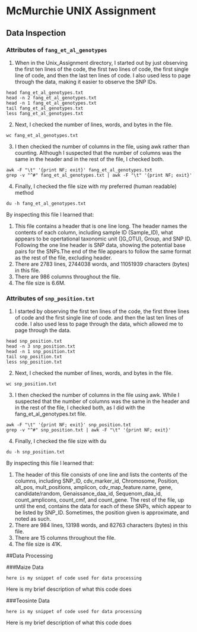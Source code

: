 # McMurchie UNIX Assignment

## Data Inspection

### Attributes of `fang_et_al_genotypes`

1. When in the Unix_Assignment directory, I started out by just observing the first ten lines of the code, the first two lines of code, the first single line of code, and then the last ten lines of code. I also used less to page through the data, making it easier to observe the SNP IDs.
```
head fang_et_al_genotypes.txt
head -n 2 fang_et_al_genotypes.txt
head -n 1 fang_et_al_genotypes.txt
tail fang_et_al_genotypes.txt
less fang_et_al_genotypes.txt
```
2. Next, I checked the number of lines, words, and bytes in the file.
```
wc fang_et_al_genotypes.txt
```
3. I then checked the number of columns in the file, using awk rather than counting. Although I suspected that the number of columns was the same in the header and in the rest of the file, I checked both.
```
awk -F "\t" '{print NF; exit}' fang_et_al_genotypes.txt
grep -v "^#" fang_et_al_genotypes.txt | awk -F "\t" '{print NF; exit}'
```
4. Finally, I checked the file size with my preferred (human readable) method
```
du -h fang_et_al_genotypes.txt
```

By inspecting this file I learned that:

1. This file contains a header that is one line long. The header names the contents of each column, including sample ID (Sample_ID), what appears to be opertational taxonomic unit (]G_OTU), Group, and SNP ID. Following the one line header is SNP data, showing the potential base pairs for the SNPs.The end of the file appears to follow the same format as the rest of the file, excluding header.
2. There are 2783 lines, 2744038 words, and 11051939 characters (bytes) in this file. 
3. There are 986 columns throughout the file.
4. The file size is 6.6M.


### Attributes of `snp_position.txt`

1. I started by observing the first ten lines of the code, the first three lines of code and the first single line of code. and then the last ten lines of code. I also used less to page through the data, which allowed me to page through the data.
```
head snp_position.txt
head -n 3 snp_position.txt
head -n 1 snp_position.txt
tail snp_position.txt
less snp_position.txt
```
2. Next, I checked the number of lines, words, and bytes in the file.
```
wc snp_position.txt
```
3. I then checked the number of columns in the file using awk. While I suspected that the number of columns was the same in the header and in the rest of the file, I checked both, as I did with the fang_et_al_genotypes.txt file.
```
awk -F "\t" '{print NF; exit}' snp_position.txt
grep -v "^#" snp_position.txt | awk -F "\t" '{print NF; exit}'
```
4. Finally, I checked the file size with du
```
du -h snp_position.txt
```
By inspecting this file I learned that:

1. The header of this file consists of one line and lists the contents of the columns, including SNP_ID, cdv_marker_id, Chromosome, Position, alt_pos, mult_positions, amplicon, cdv_map_feature.name, gene, candidate/random, Genaissance_daa_id, Sequenom_daa_id, count_amplicons, count_cmf, and count_gene. The rest of the file, up until the end, contains the data for each of these SNPs, which appear to be listed by SNP_ID. Sometimes, the position given is approximate, and noted as such.   
2. There are 984 lines, 13198 words, and 82763 characters (bytes) in this file. 
3. There are 15 columns throughout the file.
4. The file size is 41K.

##Data Processing

###Maize Data

```
here is my snippet of code used for data processing
```

Here is my brief description of what this code does


###Teosinte Data

```
here is my snippet of code used for data processing
```

Here is my brief description of what this code does
